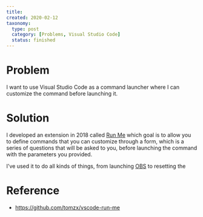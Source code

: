 ```yaml
---
title:
created: 2020-02-12
taxonomy:
  type: post
  category: [Problems, Visual Studio Code]
  status: finished
---
```


# Problem
I want to use Visual Studio Code as a command launcher where I can customize the command before launching it.

# Solution
I developed an extension in 2018 called [Run Me](https://marketplace.visualstudio.com/items?itemName=tomzx.run-me) which goal is to allow you to define commands that you can customize through a form, which is a series of questions that will be asked to you, before launching the command with the parameters you provided.

I've used it to do all kinds of things, from launching [OBS](https://obsproject.com/) to resetting the

# Reference
* https://github.com/tomzx/vscode-run-me
